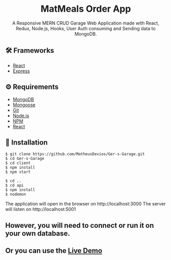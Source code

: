 # <div align="center"> MatMeals Order App</div>

<p align="center">A Responsive MERN CRUD Garage Web Application made with React, Redux, Node.js, Hooks, User Auth consuming and Sending data to MongoDB.</p>

## 🛠️ Frameworks

<ul>
  <li><a href="https://reactjs.org/">React</a></li>
  <li><a href="https://expressjs.com">Express</a></li>
</ul>

## ⚙️ Requirements

<ul>
  <li><a href="https://www.mongodb.com">MongoDB</a></li>
  <li><a href="http://mongoosejs.com">Mongoose</a></li>
  <li><a href="https://git-scm.com/">Git</a></li>
  <li><a href="https://nodejs.org/en/">Node.js</a></li>
  <li><a href="https://www.npmjs.com/">NPM</a></li>
  <li><a href="https://https://reactjs.org/">React</a></li>
</ul>

## 🚀 Installation

```
$ git clone https://github.com/MatheusDevios/Ger-s-Garage.git
$ cd Ger-s-Garage
$ cd client
$ npm install
$ npm start

$ cd ..
$ cd api
$ npm install
$ nodemon
```

The application will open in the browser on http://localhost:3000
The server will listen on http://localhost:5001

## However, you will need to connect or run it on your own database.

## Or you can use the <a href="https://gers-garage.netlify.app/">Live Demo</a>
